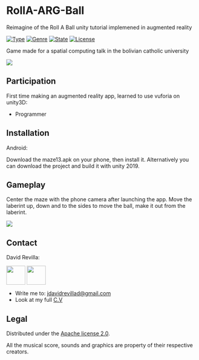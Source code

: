 # RollA-ARG-Ball
Reimagine of the Roll A Ball unity tutorial implemened in augmented reality

[![Type](https://img.shields.io/badge/Type-Videogame-945C1D.svg)](https://github.com/ZLTM/Taki)
[![Genre](https://img.shields.io/badge/Genre-Submission-DDA76A.svg)](https://packagist.org/packages/phpunit/phpunit)
[![State](https://img.shields.io/badge/State-Done-2C834F.svg)](https://packagist.org/packages/phpunit/phpunit)
[![License](https://img.shields.io/badge/License-Apache%202--0-343E7D.svg)](https://packagist.org/packages/phpunit/phpunit)

Game made for a spatial computing talk in the bolivian catholic university

<img border="0" align="center"  src="https://imgur.com/uTPmV7G"></a>

## Participation

First time making an augmented reality app, learned to use vuforia on unity3D:

* Programmer

## Installation

Android:

Download the maze13.apk on your phone, then install it.
Alternatively you can download the project and build it with unity 2019.


## Gameplay

Center the maze with the phone camera after launching the app.
Move the laberint up, down and to the sides to move the ball, make it out from the laberint.


<img border="0" align="center"  src="https://i.imgur.com/BV2q8q6.jpg"></a>

## Contact

David Revilla:

<a href="https://twitter.com/ZLTM_david" target="_blank">
  <img width="50" height="50" border="0" align="center"  src="https://i.imgur.com/NseqTcz.jpg"></a>
<a href="https://www.linkedin.com/in/zolutr/" target="_blank">
  <img width="50" height="50" border="0" align="center"  src="https://i.imgur.com/ZDZ4lgx.png"></a>

* Write me to: jdavidrevillad@gmail.com
* Look at my full [C.V](https://drive.google.com/drive/folders/0B9XODKe51qg8aFFXRE9aNE15QWc?usp=sharing)


## Legal

Distributed under the [Apache license 2.0](https://choosealicense.com/licenses/apache-2.0/). 

All the musical score, sounds and graphics are property of their respective creators.
